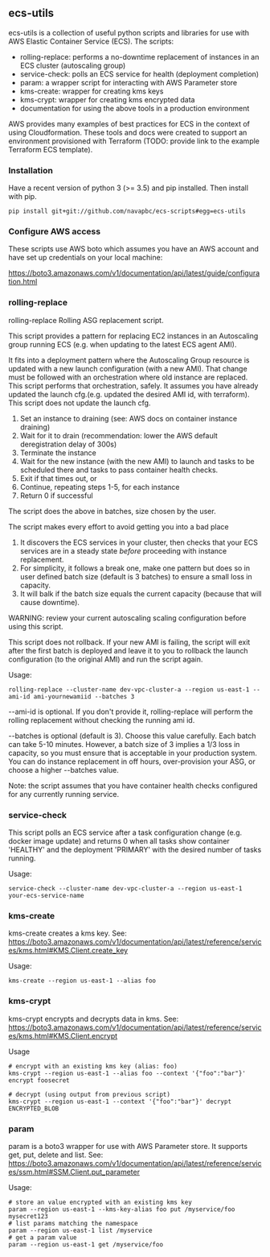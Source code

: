 ## ecs-utils

ecs-utils is a collection of useful python scripts and libraries for use with AWS Elastic Container Service (ECS). The scripts:
- rolling-replace: performs a no-downtime replacement of instances in an ECS cluster (autoscaling group)
- service-check: polls an ECS service for health (deployment completion)
- param: a wrapper script for interacting with AWS Parameter store
- kms-create: wrapper for creating kms keys
- kms-crypt: wrapper for creating kms encrypted data
- documentation for using the above tools in a production environment

AWS provides many examples of best practices for ECS in the context of using Cloudformation. These tools and docs were created to support an environment provisioned with Terraform (TODO: provide link to the example Terraform ECS template). 

### Installation

Have a recent version of python 3 (>= 3.5) and pip installed. Then install with pip.

```
pip install git+git://github.com/navapbc/ecs-scripts#egg=ecs-utils
```

### Configure AWS access

These scripts use AWS boto which assumes you have an AWS account and have set up credentials on your local machine:

https://boto3.amazonaws.com/v1/documentation/api/latest/guide/configuration.html

### rolling-replace

rolling-replace Rolling ASG replacement script.

This script provides a pattern for replacing EC2 instances in an Autoscaling
group running ECS (e.g. when updating to the latest ECS agent AMI).

It fits into a deployment pattern where the Autoscaling Group resource is updated with a new launch configuration (with a new AMI). That change must be followed with an orchestration where old instance are replaced. This script performs that orchestration, safely. It assumes you have already updated the launch cfg.(e.g. updated the desired AMI id, with terraform). This script does not update the launch cfg.

1. Set an instance to draining (see: AWS docs on container instance draining)
2. Wait for it to drain
   (recommendation: lower the AWS default deregistration delay of 300s)
3. Terminate the instance
4. Wait for the new instance (with the new AMI) to launch and tasks to
   be scheduled there and tasks to pass container health checks.
5. Exit if that times out, or
6. Continue, repeating steps 1-5, for each instance
7. Return 0 if successful

The script does the above in batches, size chosen by the user.

The script makes every effort to avoid getting you into a bad place
1. It discovers the ECS services in your cluster, then checks that your ECS services are in a steady state *before* proceeding with instance replacement.
2. For simplicity, it follows a break one, make one pattern but does so in user defined batch size (default is 3 batches) to ensure a small loss in capacity.
3. It will balk if the batch size equals the current capacity
(because that will cause downtime).

WARNING: review your current autoscaling scaling configuration before using this script.

This script does not rollback. If your new AMI is failing, the script will exit after the first batch is deployed and leave it to you to rollback the launch configuration (to the original AMI) and run the script again.

Usage:
```
rolling-replace --cluster-name dev-vpc-cluster-a --region us-east-1 --ami-id ami-yournewamiid --batches 3
```

--ami-id is optional. If you don't provide it, rolling-replace will perform the rolling replacement without checking the running ami id.

--batches is optional (default is 3). Choose this value carefully. Each batch can take 5-10 minutes. However, a batch size of 3 implies a 1/3 loss in capacity, so you must ensure that is acceptable in your production system. You can do instance replacement in off hours, over-provision your ASG, or choose a higher --batches value.

Note: the script assumes that you have container health checks configured for any currently running service.

### service-check

This script polls an ECS service after a task configuration change (e.g. docker image update) and returns 0 when all tasks show container 'HEALTHY' and the deployment 'PRIMARY' with the desired number of tasks running.

Usage:
```
service-check --cluster-name dev-vpc-cluster-a --region us-east-1 your-ecs-service-name
```

### kms-create

kms-create creates a kms key. See: https://boto3.amazonaws.com/v1/documentation/api/latest/reference/services/kms.html#KMS.Client.create_key

Usage:
```
kms-create --region us-east-1 --alias foo
```

### kms-crypt

kms-crypt encrypts and decrypts data in kms. See: https://boto3.amazonaws.com/v1/documentation/api/latest/reference/services/kms.html#KMS.Client.encrypt

Usage
```
# encrypt with an existing kms key (alias: foo)
kms-crypt --region us-east-1 --alias foo --context '{"foo":"bar"}' encrypt foosecret

# decrypt (using output from previous script)
kms-crypt --region us-east-1 --context '{"foo":"bar"}' decrypt ENCRYPTED_BLOB
```

### param

param is a boto3 wrapper for use with AWS Parameter store. It supports get, put, delete and list. See: https://boto3.amazonaws.com/v1/documentation/api/latest/reference/services/ssm.html#SSM.Client.put_parameter

Usage:
```
# store an value encrypted with an existing kms key
param --region us-east-1 --kms-key-alias foo put /myservice/foo mysecret123
# list params matching the namespace
param --region us-east-1 list /myservice
# get a param value
param --region us-east-1 get /myservice/foo
```
